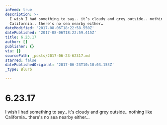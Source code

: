 ```yaml
---
inFeed: true
description: >-
  I wish I had something to say.. it’s cloudy and grey outside.. nothing like
  California.. there’s no sea nearby either… 
dateModified: '2017-08-06T18:22:58.550Z'
datePublished: '2017-08-06T18:22:59.415Z'
title: 6.23.17
author: []
publisher: {}
via: {}
sourcePath: _posts/2017-06-23-62317.md
starred: false
datePublishedOriginal: '2017-06-23T10:10:03.153Z'
_type: Blurb

---
```

# 6.23.17

I wish I had something to say.. it's cloudy and grey outside.. nothing like California.. there's no sea nearby either...